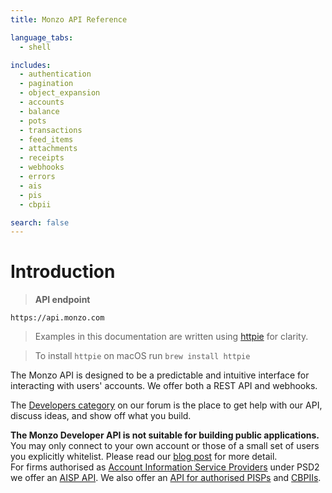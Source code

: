 ```yaml
---
title: Monzo API Reference

language_tabs:
  - shell

includes:
  - authentication
  - pagination
  - object_expansion
  - accounts
  - balance
  - pots
  - transactions
  - feed_items
  - attachments
  - receipts
  - webhooks
  - errors
  - ais
  - pis
  - cbpii

search: false
---
```


# Introduction

> **API endpoint**

```
https://api.monzo.com
```

> Examples in this documentation are written using [httpie](https://github.com/jkbrzt/httpie) for clarity.

> To install `httpie` on macOS run `brew install httpie`

The Monzo API is designed to be a predictable and intuitive interface for interacting with users' accounts. We offer both a REST API and webhooks.

The [Developers category](https://community.monzo.com/c/developers) on our forum is the place to get help with our API, discuss ideas, and show off what you build.

<aside class="warning">
    <strong>The Monzo Developer API is not suitable for building public applications.</strong><br>
    You may only connect to your own account or those of a small set of users you explicitly whitelist. Please read our <a href="https://monzo.com/blog/2017/05/11/api-update/">blog post</a> for more detail.
</aside>

<aside class="notice">
    For firms authorised as <a href="https://www.fca.org.uk/account-information-service-ais-payment-initiation-service-pis">Account Information Service Providers</a> under PSD2 we offer an <a href=#account-information-services-api>AISP API</a>.
    We also offer an <a href=#payment-initiation-services-api>API for authorised PISPs</a> and <a href=#confirmation-of-funds-api>CBPIIs</a>.
</aside>
